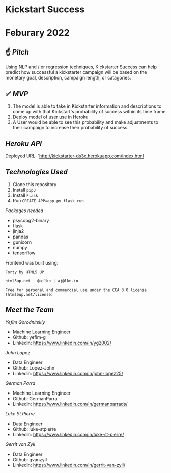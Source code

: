 # **Kickstart Success**
# Feburary 2022

## ☝️ *Pitch*

Using NLP and / or regression techniques, Kickstarter Success can help predict how successful a kickstarter campaign will be based on the monetary goal, description, campaign length, or catagories.

## ✅  *MVP*

1.   The model is able to take in Kickstarter information and descriptions to come up with that Kickstart's probability of success within its time frame
2.   Deploy model of user use in Heroku
3.   A User would be able to see this probability and make adjustments to their campaign to increase their probability of success.


## ***Heroku API***

Deployed URL: `http://kickstarter-ds3x.herokuapp.com/index.html

## ***Technologies Used***


1.   Clone this repository
2.   Install `pip3`
3.   Install `Flask`
4.   Run `CREATE APP=app.py flask run`

*Packages needed*

*   psycopg2-binary
*   flask
*   jinja2
*   pandas
*   gunicorn
*   numpy
*   tensorflow

Frontend was built using:

`Forty by HTML5 UP`

`html5up.net | @ajlkn | aj@lkn.io`

`Free for personal and commercial use under the CCA 3.0 license (html5up.net/license)`


## ***Meet the Team***

*Yefim Gorodnitskiy*
*   Machine Learning Engineer
*   Github: yefim-g
*   Linkedin: https://www.linkedin.com/in/yg2002/


*John Lopez*
*   Data Engineer
*   Github: Lopez-John
*   Linkedin: https://www.linkedin.com/in/john-lopez25/

*German Parra*
*   Machine Learning Engineer
*   Github: GermanParra
*   Linkedin: https://www.linkedin.com/in/germanparrads/


*Luke St Pierre*
*   Data Engineer
*   Github: luke-stpierre
*   Linkedin: https://www.linkedin.com/in/luke-st-pierre/


*Gerrit van Zyll*
*   Data Engineer
*   Github: gvanzyll
*   Linkedin: https://www.linkedin.com/in/gerrit-van-zyll/
